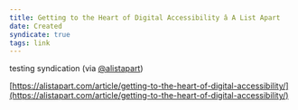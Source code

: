 ```yaml
---
title: Getting to the Heart of Digital Accessibility â A List Apart
date: Created
syndicate: true
tags: link
---
```


testing syndication (via [@alistapart](https://twitter.com/alistapart))

[https://alistapart.com/article/getting-to-the-heart-of-digital-accessibility/](https://alistapart.com/article/getting-to-the-heart-of-digital-accessibility/)